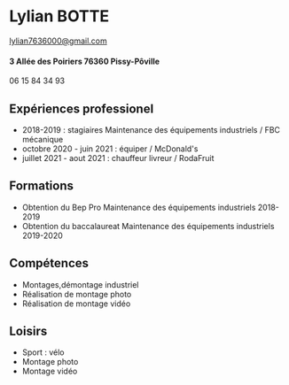 # Lylian BOTTE

lylian7636000@gmail.com

#### 3 Allée des Poiriers 76360 Pissy-Pôville

06 15 84 34 93

## Expériences professionel
* 2018-2019 : stagiaires Maintenance des équipements industriels /
FBC mécanique
* octobre 2020 - juin 2021 : équiper / McDonald's
* juillet 2021 -  aout 2021 : chauffeur livreur / RodaFruit
## Formations 
* Obtention du Bep Pro Maintenance des équipements industriels
2018-2019
* Obtention du baccalaureat Maintenance des équipements industriels 2019-2020
## Compétences
* Montages,démontage industriel
* Réalisation de montage photo
* Réalisation de montage vidéo

## Loisirs
* Sport : vélo
* Montage photo
* Montage vidéo